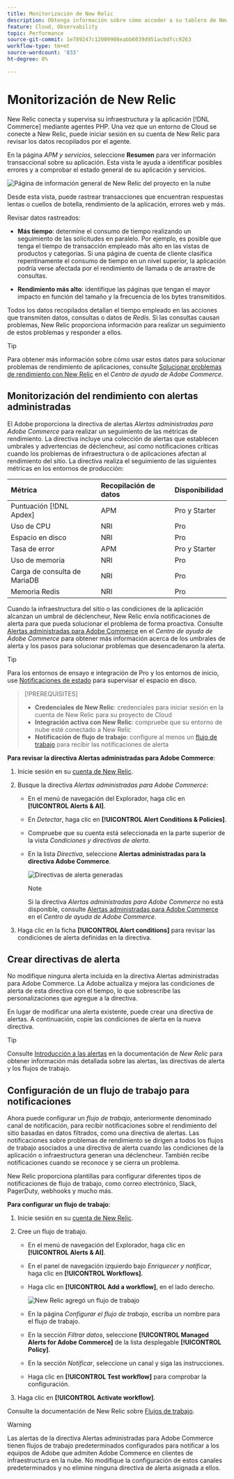 ```yaml
---
title: Monitorización de New Relic
description: Obtenga información sobre cómo acceder a su tablero de New Relic y analizar los datos de su proyecto de Adobe Commerce en la nube.
feature: Cloud, Observability
topic: Performance
source-git-commit: 1e789247c12009908eabb6039d951acbdfcc9263
workflow-type: tm+mt
source-wordcount: '833'
ht-degree: 0%

---
```


# Monitorización de New Relic

New Relic conecta y supervisa su infraestructura y la aplicación [!DNL Commerce] mediante agentes PHP. Una vez que un entorno de Cloud se conecte a New Relic, puede iniciar sesión en su cuenta de New Relic para revisar los datos recopilados por el agente.

En la página _APM y servicios_, seleccione **Resumen** para ver información transaccional sobre su aplicación. Esta vista le ayuda a identificar posibles errores y a comprobar el estado general de su aplicación y servicios.

![Página de información general de New Relic del proyecto en la nube](../../assets/new-relic/dashboard.png)

Desde esta vista, puede rastrear transacciones que encuentran respuestas lentas o cuellos de botella, rendimiento de la aplicación, errores web y más.

Revisar datos rastreados:

- **Más tiempo**: determine el consumo de tiempo realizando un seguimiento de las solicitudes en paralelo. Por ejemplo, es posible que tenga el tiempo de transacción empleado más alto en las vistas de productos y categorías. Si una página de cuenta de cliente clasifica repentinamente el consumo de tiempo en un nivel superior, la aplicación podría verse afectada por el rendimiento de llamada o de arrastre de consultas.

- **Rendimiento más alto**: identifique las páginas que tengan el mayor impacto en función del tamaño y la frecuencia de los bytes transmitidos.

Todos los datos recopilados detallan el tiempo empleado en las acciones que transmiten datos, consultas o datos de _Redis_. Si las consultas causan problemas, New Relic proporciona información para realizar un seguimiento de estos problemas y responder a ellos.

>[!TIP]
>
>Para obtener más información sobre cómo usar estos datos para solucionar problemas de rendimiento de aplicaciones, consulte [Solucionar problemas de rendimiento con New Relic](https://experienceleague.adobe.com/docs/commerce-knowledge-base/kb/troubleshooting/miscellaneous/troubleshoot-performance-using-new-relic-on-magento-commerce.html?lang=es) en el _Centro de ayuda de Adobe Commerce_.

## Monitorización del rendimiento con alertas administradas

El Adobe proporciona la directiva de alertas _Alertas administradas para Adobe Commerce_ para realizar un seguimiento de las métricas de rendimiento. La directiva incluye una colección de alertas que establecen umbrales y advertencias de déclencheur, así como notificaciones críticas cuando los problemas de infraestructura o de aplicaciones afectan al rendimiento del sitio. La directiva realiza el seguimiento de las siguientes métricas en los entornos de producción:

| Métrica | Recopilación de datos | Disponibilidad |
|:-------------------|:----------------|:----------------|
| Puntuación [!DNL Apdex] | APM | Pro y Starter |
| Uso de CPU | NRI | Pro |
| Espacio en disco | NRI | Pro |
| Tasa de error | APM | Pro y Starter |
| Uso de memoria | NRI | Pro |
| Carga de consulta de MariaDB | NRI | Pro |
| Memoria Redis | NRI | Pro |

Cuando la infraestructura del sitio o las condiciones de la aplicación alcanzan un umbral de déclencheur, New Relic envía notificaciones de alerta para que pueda solucionar el problema de forma proactiva. Consulte [Alertas administradas para Adobe Commerce](https://experienceleague.adobe.com/docs/commerce-knowledge-base/kb/support-tools/managed-alerts/managed-alerts-for-magento-commerce.html?lang=es) en el _Centro de ayuda de Adobe Commerce_ para obtener más información acerca de los umbrales de alerta y los pasos para solucionar problemas que desencadenaron la alerta.

>[!TIP]
>
>Para los entornos de ensayo e integración de Pro y los entornos de inicio, use [Notificaciones de estado](../integrations/health-notifications.md) para supervisar el espacio en disco.

>[!PREREQUISITES]
>
>- **Credenciales de New Relic**: credenciales para iniciar sesión en la cuenta de New Relic para su proyecto de Cloud
>- **Integración activa con New Relic**: compruebe que su entorno de nube esté conectado a New Relic
>- **Notificación de flujo de trabajo**: configure al menos un [flujo de trabajo](#set-up-a-workflow-for-notifications) para recibir las notificaciones de alerta

**Para revisar la directiva Alertas administradas para Adobe Commerce**:

1. Inicie sesión en su [cuenta de New Relic](https://login.newrelic.com/login).

1. Busque la directiva _Alertas administradas para Adobe Commerce_:

   - En el menú de navegación del Explorador, haga clic en **[!UICONTROL Alerts & AI]**.

   - En _Detectar_, haga clic en **[!UICONTROL Alert Conditions & Policies]**.

   - Compruebe que su cuenta está seleccionada en la parte superior de la vista _Condiciones y directivas de alerta_.

   - En la lista _Directiva_, seleccione **Alertas administradas para la directiva Adobe Commerce**.

     ![Directivas de alerta generadas](../../assets/new-relic/managed-alerts-policy.png)

     >[!NOTE]
     >
     >Si la directiva _Alertas administradas para Adobe Commerce_ no está disponible, consulte [Alertas administradas para Adobe Commerce](https://experienceleague.adobe.com/docs/commerce-knowledge-base/kb/support-tools/managed-alerts/managed-alerts-for-magento-commerce.html?lang=es) en el _Centro de ayuda de Adobe Commerce_.

1. Haga clic en la ficha **[!UICONTROL Alert conditions]** para revisar las condiciones de alerta definidas en la directiva.

## Crear directivas de alerta

No modifique ninguna alerta incluida en la directiva Alertas administradas para Adobe Commerce. La Adobe actualiza y mejora las condiciones de alerta de esta directiva con el tiempo, lo que sobrescribe las personalizaciones que agregue a la directiva.

En lugar de modificar una alerta existente, puede crear una directiva de alertas. A continuación, copie las condiciones de alerta en la nueva directiva.

>[!TIP]
>
>Consulte [Introducción a las alertas](https://docs.newrelic.com/docs/alerts/overview/) en la documentación de _New Relic_ para obtener información más detallada sobre las alertas, las directivas de alerta y los flujos de trabajo.

## Configuración de un flujo de trabajo para notificaciones

Ahora puede configurar un _flujo de trabajo_, anteriormente denominado canal de notificación, para recibir notificaciones sobre el rendimiento del sitio basadas en datos filtrados, como una directiva de alertas. Las notificaciones sobre problemas de rendimiento se dirigen a todos los flujos de trabajo asociados a una directiva de alerta cuando las condiciones de la aplicación o infraestructura generan una déclencheur. También recibe notificaciones cuando se reconoce y se cierra un problema.

New Relic proporciona plantillas para configurar diferentes tipos de notificaciones de flujo de trabajo, como correo electrónico, Slack, PagerDuty, webhooks y mucho más.

**Para configurar un flujo de trabajo**:

1. Inicie sesión en su [cuenta de New Relic](https://login.newrelic.com/login).

1. Cree un flujo de trabajo.

   - En el menú de navegación del Explorador, haga clic en **[!UICONTROL Alerts & AI]**.

   - En el panel de navegación izquierdo bajo _Enriquecer y notificar_, haga clic en **[!UICONTROL Workflows]**.

   - Haga clic en **[!UICONTROL Add a workflow]**, en el lado derecho.

     ![New Relic agregó un flujo de trabajo](../../assets/new-relic/add-a-workflow.png)

   - En la página _Configurar el flujo de trabajo_, escriba un nombre para el flujo de trabajo.

   - En la sección _Filtrar datos_, seleccione **[!UICONTROL Managed Alerts for Adobe Commerce]** de la lista desplegable **[!UICONTROL Policy]**.

   - En la sección _Notificar_, seleccione un canal y siga las instrucciones.

   - Haga clic en **[!UICONTROL Test workflow]** para comprobar la configuración.

1. Haga clic en **[!UICONTROL Activate workflow]**.

Consulte la documentación de New Relic sobre [Flujos de trabajo](https://docs.newrelic.com/docs/alerts-applied-intelligence/applied-intelligence/incident-workflows/incident-workflows/).

>[!WARNING]
>
>Las alertas de la directiva Alertas administradas para Adobe Commerce tienen flujos de trabajo predeterminados configurados para notificar a los equipos de Adobe que admiten Adobe Commerce en clientes de infraestructura en la nube. No modifique la configuración de estos canales predeterminados y no elimine ninguna directiva de alerta asignada a ellos.
